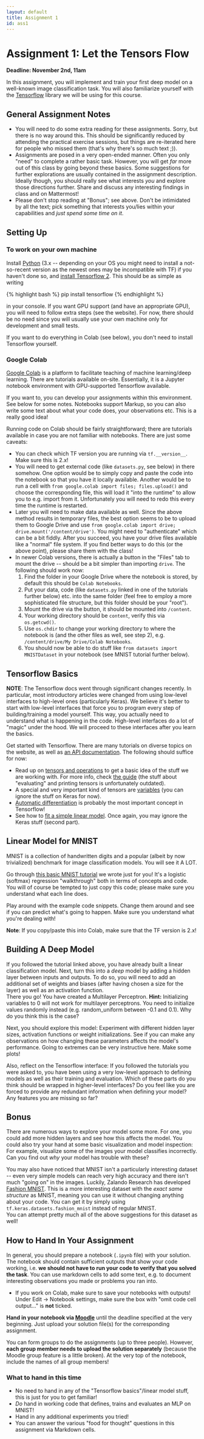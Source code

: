 ```yaml
---
layout: default
title: Assignment 1
id: ass1
---
```



# Assignment 1: Let the Tensors Flow
**Deadline: November 2nd, 11am**

In this assignment, you will implement and train your first deep model on a
well-known image classification task. You will also familiarize yourself with
the [Tensorflow](https://www.tensorflow.org/) library we will be using for this
course.


## General Assignment Notes

- You will need to do some extra reading for these assignments. Sorry, but
there is no way around this. This should be significantly reduced by attending
the practical exercise sessions, but things are re-iterated here for people who
missed them (that's why there's so much text ;)).
- Assignments are posed in a very open-ended manner. Often you only "need" to
complete a rather basic task. However, you will get _far_ more out of this
class by going beyond these basics. Some suggestions for further explorations
are usually contained in the assignment description. Ideally though, you should
really see what interests _you_ and explore those directions further. Share and
discuss any interesting findings in class and on Mattermost!
- Please don't stop reading at "Bonus"; see above. Don't be intimidated by all
the text; pick something that interests you/lies within your capabilities and
_just spend some time on it_.


## Setting Up

### To work on your own machine
Install [Python](https://www.python.org/) (3.x -- depending on your OS you might
need to install a not-so-recent version as the newest ones may be incompatible
with TF) if you haven't
done so, and [install Tensorflow 2](https://www.tensorflow.org/install/). This
should be as simple as writing

{% highlight bash %}
pip install tensorflow
{% endhighlight %}

in your console. If you want GPU support (and have an appropriate GPU), 
you will need to follow extra steps (see the website). For now, there should be 
no need since you will usually use your own machine only
for development and small tests.

If you want to do everything in Colab (see below), you don't need to install
Tensorflow yourself.

### Google Colab
[Google Colab](https://colab.research.google.com) is a platform to facilitate
teaching of machine learning/deep learning. There are tutorials available
on-site. Essentially, it is a Jupyter notebook environment with GPU-supported
Tensorflow available.

If you want to, you can develop your assignments within this environment. See
below for some notes. 
Notebooks support Markup, so you can also write some text about what your code
does, your observations etc. This is a really good idea!

Running code on Colab should be fairly straightforward; there are tutorials
available in case you are not familiar with notebooks. There are just some
caveats:

- You can check which TF
version you are running via `tf.__version__`. Make sure this is 2.x!
- You will need to get external code (like `datasets.py`, see below) in there somehow.
One option would be to simply copy and paste the code into the notebook so that
you have it locally available. Another would be to run a cell with
```from google.colab import files; files.upload()``` and choose the
corresponding file, this will load it "into the runtime" to allow you to
e.g. import from it. Unfortunately you will need to redo this every time the
runtime is restarted.
- Later you will need to make data available as well. Since the above method
results in temporary files, the best option seems to be to upload them to
Google Drive and use
```from google.colab import drive; drive.mount('/content/drive')```. You might
need to "authenticate" which can be a bit fiddly. After you succeed, you have
your drive files available like a "normal" file system. If you find better ways
to do this (or the above point), please share them with the class!
- In newer Colab versions, there is actually a button in the "Files" tab to
mount the drive -- should be a bit simpler than importing `drive`. The following
should work now:
  1. Find the folder in your Google Drive where the notebook is stored, by
  default this should be `Colab Notebooks`.
  2. Put your data, code (like `datasets.py` linked in one of the tutorials
  further below) etc. into the same folder (feel
  free to employ a more sophisticated file structure, but this folder should be
  your "root").
  3. Mount the drive via the button, it should be mounted into `/content`.
  4. Your working directory should be `content`, verify this via `os.getcwd()`.
  5. Use `os.chdir` to change your working directory to where the notebook is
  (and the other files as well, see step 2), e.g. 
  `/content/drive/My Drive/Colab Notebooks`.
  6. You should now be able to do stuff like `from datasets import MNISTDataset`
  in your notebook (see MNIST tutorial further below).


## Tensorflow Basics

**NOTE**: The Tensorflow docs went through significant changes recently. In
particular, most introductory articles were changed from using low-level
interfaces to high-level ones (particularly Keras). We believe it's better to start with low-level
interfaces that force you to program every step of building/training a model
yourself. This way, you actually need to understand what is happening in the
code. High-level interfaces do a lot of "magic" under the hood. We will proceed
to these interfaces after you learn the basics.

Get started
with Tensorflow. There are many tutorials on diverse topics on the website, as
well as [an API documentation](https://www.tensorflow.org/api_docs/python/tf).
The following should suffice for now:
- Read up on [tensors and operations](https://www.tensorflow.org/tutorials/customization/basics)
to get a basic idea of the stuff we are working with. For more info, check
[the guide](https://www.tensorflow.org/guide/tensor) (the stuff about "evaluating"
and printing tensors is unfortunately outdated).
- A special and very important kind of tensors are [variables](https://www.tensorflow.org/guide/variable) 
(you can ignore the stuff on Keras for now).
- [Automatic differentiation](https://www.tensorflow.org/tutorials/customization/autodiff)
is probably the most important concept in Tensorflow!
- See how to [fit a simple linear model](https://www.tensorflow.org/guide/basic_training_loops).
Once again, you may ignore the Keras stuff (second part).


## Linear Model for MNIST

MNIST is a collection of handwritten digits and a popular (albeit by now
trivialized) benchmark for image classification models. You will see it A LOT.

Go through [this basic MNIST tutorial](http://blog.ai.ovgu.de/posts/jens/2019/002_tf20_basic_mnist/index.html)
we wrote just for you! It's a logistic 
(softmax) regression "walkthrough" both in terms of concepts and code. You
will of course be tempted to just copy this code; please make sure you 
understand what each line does. 

Play around with the example code snippets. Change them around and see if you
can predict what's going to happen. Make sure you understand what you're dealing
with!

**Note**: If you copy/paste this into Colab, make sure that the TF version is 
2.x!


## Building A Deep Model

If you followed the tutorial linked above, you have already built a linear
classification model. Next, turn this into a *deep* model
by adding a hidden layer between inputs and outputs.  To do so, you will need
to add an additional set of weights and biases (after having chosen a size for
the layer) as well as an activation function.  
There you go! You have created a Multilayer Perceptron.
**Hint:** Initializing variables to 0 will not work for multilayer perceptrons.
You need to initialize values randomly instead (e.g. random_uniform between
-0.1 and 0.1). Why do you think this is the case?

Next, you should explore this model: Experiment with different hidden layer
sizes, activation functions or weight initializations. See if you can make any
observations on how changing these parameters affects the model's performance.
Going to extremes can be very instructive here. Make some plots!

Also, reflect on the Tensorflow interface: If you followed the tutorials you
were asked to, you have been using a very low-level approach to defining models
as well as their training and evaluation. Which of these parts do you think
should be wrapped in higher-level interfaces? Do you feel like you are forced
to provide any redundant information when defining your model? Any features
you are missing so far?


## Bonus

There are numerous ways to explore your model some more. For one, you could
add more hidden layers and see how this affects the model. You could also
try your hand at some basic visualization and model inspection: For example,
visualize some of the images your model classifies incorrectly. Can you find
out *why* your model has trouble with these?

You may also have noticed that MNIST isn't a particularly interesting dataset --
even very simple models can reach very high accuracy and there isn't much
"going on" in the images. Luckily, Zalando Research has developed
[Fashion MNIST](https://github.com/zalandoresearch/fashion-mnist). This is a
more interesting dataset with the _exact same structure_ as MNIST, meaning you
can use it without changing anything about your code. You can get it by simply
using `tf.keras.datasets.fashion_mnist` instead of regular MNIST.  
You can 
attempt pretty much all of the above suggestions for this dataset as well!


## How to Hand In Your Assignment

In general, you should prepare a notebook (`.ipynb` file) with your solution.
The notebook should contain sufficient outputs that show your code working, i.e.
**we should not have to run your code to verify that you solved the task**. You
can use markdown cells to add some text, e.g. to document interesting observations
you made or problems you ran into.

- If you work on Colab, make sure to save your notebooks with outputs! Under
Edit -> Notebook settings, make sure the box with "omit code cell output..." is
**not** ticked.

**Hand in your notebook via [Moodle](https://elearning.ovgu.de/course/view.php?id=11018)**
until the deadline specified at the very beginning. Just upload your solution
file(s) for the corresponding assignment.

You can form groups to do the assignments (up to three people).
 However, **each group member needs to
upload the solution separately** (because the Moodle group feature is a little
broken). At the very top of the notebook, include the names of all group members!

### What to hand in this time
- No need to hand in any of the "Tensorflow basics"/linear model stuff, this 
is just for you to get familiar!
- _Do_ hand in working code that defines, trains and evaluates an MLP on MNIST!
- Hand in any additional experiments you tried!
- You can answer the various "food for thought" questions in this assignment via
Markdown cells.
